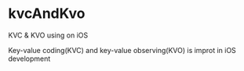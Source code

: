 # kvcAndKvo
KVC &amp; KVO using on iOS

Key-value coding(KVC) and key-value observing(KVO) is improt in iOS development
